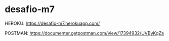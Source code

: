 # desafio-m7

HEROKU: https://desafio-m7.herokuapp.com/

POSTMAN: https://documenter.getpostman.com/view/17394932/UVByKqZa

